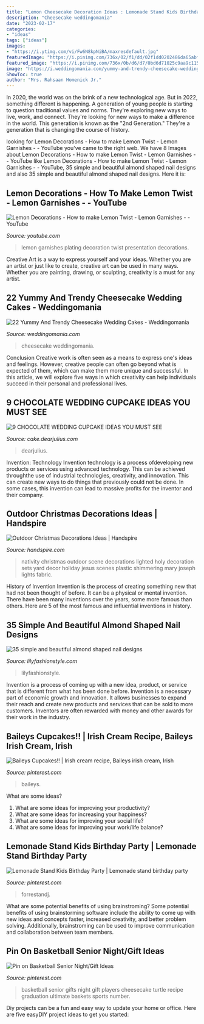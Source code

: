 ```yaml
---
title: "Lemon Cheesecake Decoration Ideas : Lemonade Stand Kids Birthday Party"
description: "Cheesecake weddingomania"
date: "2023-02-17"
categories:
- "ideas"
tags: ["ideas"]
images:
- "https://i.ytimg.com/vi/Fw6N8kpNiBA/maxresdefault.jpg"
featuredImage: "https://i.pinimg.com/736x/02/f1/dd/02f1dd0202486da65abfc6edd2847c66.jpg"
featured_image: "https://i.pinimg.com/736x/0b/d6/d7/0bd6d71025c9aa9c115c06f8a07c5af7--basketball.jpg"
image: "https://i.weddingomania.com/yummy-and-trendy-cheesecake-wedding-cakes-19-500x750.jpg"
ShowToc: true
author: "Mrs. Rahsaan Homenick Jr."
---
```



In 2020, the world was on the brink of a new technological age. But in 2022, something different is happening. A generation of young people is starting to question traditional values and norms. They're exploring new ways to live, work, and connect. They're looking for new ways to make a difference in the world. This generation is known as the "2nd Generation." They're a generation that is changing the course of history.

	

		
looking for Lemon Decorations - How to make Lemon Twist - Lemon Garnishes - - YouTube you've came to the right web. We have 8 Images about Lemon Decorations - How to make Lemon Twist - Lemon Garnishes - - YouTube like Lemon Decorations - How to make Lemon Twist - Lemon Garnishes - - YouTube, 35 simple and beautiful almond shaped nail designs and also 35 simple and beautiful almond shaped nail designs. Here it is:
		
    
## Lemon Decorations - How To Make Lemon Twist - Lemon Garnishes - - YouTube

<img loading=lazy src="https://i.ytimg.com/vi/Fw6N8kpNiBA/maxresdefault.jpg" onerror="this.onerror=null;this.src='https://tse4.mm.bing.net/th?id=OIP.cFCmg_zBxmbFCvdVhdHCVwHaEK&amp;pid=15.1';" alt="Lemon Decorations - How to make Lemon Twist - Lemon Garnishes - - YouTube">

_Source: youtube.com_

>lemon garnishes plating decoration twist presentation decorations. 

	

Creative Art is a way to express yourself and your ideas. Whether you are an artist or just like to create, creative art can be used in many ways. Whether you are painting, drawing, or sculpting, creativity is a must for any artist.

    
## 22 Yummy And Trendy Cheesecake Wedding Cakes - Weddingomania

<img loading=lazy src="https://i.weddingomania.com/yummy-and-trendy-cheesecake-wedding-cakes-19-500x750.jpg" onerror="this.onerror=null;this.src='https://tse3.mm.bing.net/th?id=OIP.bXsH3YCKpCfh-TtNyqBLKwHaLH&amp;pid=15.1';" alt="22 Yummy And Trendy Cheesecake Wedding Cakes - Weddingomania">

_Source: weddingomania.com_

>cheesecake weddingomania. 

	

Conclusion
Creative work is often seen as a means to express one's ideas and feelings. However, creative people can often go beyond what is expected of them, which can make them more unique and successful. In this article, we will explore five ways in which creativity can help individuals succeed in their personal and professional lives.

    
## 9 CHOCOLATE WEDDING CUPCAKE IDEAS YOU MUST SEE

<img loading=lazy src="https://4.bp.blogspot.com/-k0cL-VB-glc/WHDPWBLCd5I/AAAAAAAAshY/03XnzedBsP0VWRcM-59XEfG1NyoD-1uggCLcB/s1600/1.jpg" onerror="this.onerror=null;this.src='https://tse1.mm.bing.net/th?id=OIP.BbjjNZeV4O9yq4Z5qxW8KQHaLG&amp;pid=15.1';" alt="9 CHOCOLATE WEDDING CUPCAKE IDEAS YOU MUST SEE">

_Source: cake.dearjulius.com_

>dearjulius. 

	

Invention: Technology
Invention technology is a process ofdeveloping new products or services using advanced technology. This can be achieved throughthe use of industrial technologies, creativity, and innovation. This can create new ways to do things that previously could not be done. In some cases, this invention can lead to massive profits for the inventor and their company.

    
## Outdoor Christmas Decorations Ideas | Handspire

<img loading=lazy src="https://handspire.com/wp-content/uploads/2013/11/outdoor-8.jpg" onerror="this.onerror=null;this.src='https://tse1.mm.bing.net/th?id=OIP.-9LSfTNS6JN30WjsoY8s2wHaHa&amp;pid=15.1';" alt="Outdoor Christmas Decorations Ideas | Handspire">

_Source: handspire.com_

>nativity christmas outdoor scene decorations lighted holy decoration sets yard decor holiday jesus scenes plastic shimmering mary joseph lights fabric. 

	

History of Invention
Invention is the process of creating something new that had not been thought of before. It can be a physical or mental invention. There have been many inventions over the years, some more famous than others. Here are 5 of the most famous and influential inventions in history.

    
## 35 Simple And Beautiful Almond Shaped Nail Designs

<img loading=lazy src="https://lilyfashionstyle.com/wp-content/uploads/2021/04/32-4.jpg" onerror="this.onerror=null;this.src='https://tse3.mm.bing.net/th?id=OIP.hREFhTkoBna58sXAYRczowHaLH&amp;pid=15.1';" alt="35 simple and beautiful almond shaped nail designs">

_Source: lilyfashionstyle.com_

>lilyfashionstyle. 

	

Invention is a process of coming up with a new idea, product, or service that is different from what has been done before. Invention is a necessary part of economic growth and innovation. It allows businesses to expand their reach and create new products and services that can be sold to more customers. Inventors are often rewarded with money and other awards for their work in the industry.

    
## Baileys Cupcakes!! | Irish Cream Recipe, Baileys Irish Cream, Irish

<img loading=lazy src="https://i.pinimg.com/736x/02/f1/dd/02f1dd0202486da65abfc6edd2847c66.jpg" onerror="this.onerror=null;this.src='https://tse1.mm.bing.net/th?id=OIP.sksvIrNb1UY665--nX_4BAHaHa&amp;pid=15.1';" alt="Baileys Cupcakes!! | Irish cream recipe, Baileys irish cream, Irish">

_Source: pinterest.com_

>baileys. 

	

What are some ideas?
1. What are some ideas for improving your productivity? 
2. What are some ideas for increasing your happiness? 
3. What are some ideas for improving your social life? 
4. What are some ideas for improving your work/life balance?

    
## Lemonade Stand Kids Birthday Party | Lemonade Stand Birthday Party

<img loading=lazy src="https://i.pinimg.com/736x/b8/4f/eb/b84feb655b1c2a649fa9ec295b87ef4a.jpg" onerror="this.onerror=null;this.src='https://tse4.mm.bing.net/th?id=OIP.XHDJR5Jt_acdrOY62Hgl1QHaLH&amp;pid=15.1';" alt="Lemonade Stand Kids Birthday Party | Lemonade stand birthday party">

_Source: pinterest.com_

>forrestandj. 

	

What are some potential benefits of using brainstroming?
Some potential benefits of using brainstorming software include the ability to come up with new ideas and concepts faster, increased creativity, and better problem solving. Additionally, brainstroming can be used to improve communication and collaboration between team members.

    
## Pin On Basketball Senior Night/Gift Ideas

<img loading=lazy src="https://i.pinimg.com/736x/0b/d6/d7/0bd6d71025c9aa9c115c06f8a07c5af7--basketball.jpg" onerror="this.onerror=null;this.src='https://tse2.mm.bing.net/th?id=OIP.krHCk8hYo4y-6o1XO5OwdQHaJ3&amp;pid=15.1';" alt="Pin on Basketball Senior Night/Gift Ideas">

_Source: pinterest.com_

>basketball senior gifts night gift players cheesecake turtle recipe graduation ultimate baskets sports number. 

	

Diy projects can be a fun and easy way to update your home or office. Here are five easyDIY project ideas to get you started: 


